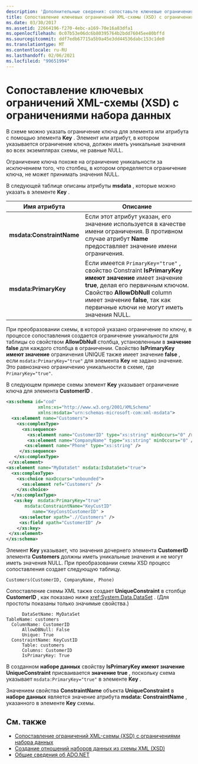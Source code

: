 ```yaml
---
description: 'Дополнительные сведения: сопоставьте ключевые ограничения XML-схемы (XSD) с ограничениями набора данных'
title: Сопоставление ключевых ограничений XML-схемы (XSD) с ограничениями набора данных
ms.date: 03/30/2017
ms.assetid: 22664196-f270-4ebc-a169-70e16a83dfa1
ms.openlocfilehash: 0c07b53e06dc6b80395764b2bdd76045ee80bffd
ms.sourcegitcommit: ddf7edb67715a5b9a45e3dd44536dabc153c1de0
ms.translationtype: MT
ms.contentlocale: ru-RU
ms.lasthandoff: 02/06/2021
ms.locfileid: "99651994"
---
```

# <a name="map-key-xml-schema-xsd-constraints-to-dataset-constraints"></a>Сопоставление ключевых ограничений XML-схемы (XSD) с ограничениями набора данных

В схеме можно указать ограничение ключа для элемента или атрибута с помощью элемента **Key** . Элемент или атрибут, в котором указывается ограничение ключа, должен иметь уникальные значения во всех экземплярах схемы, не равные NULL.  
  
 Ограничение ключа похоже на ограничение уникальности за исключением того, что столбец, в котором определяется ограничение ключа, не может принимать значения NULL.  
  
 В следующей таблице описаны атрибуты **msdata** , которые можно указать в элементе **Key** .  
  
|Имя атрибута|Описание|  
|--------------------|-----------------|  
|**msdata:ConstraintName**|Если этот атрибут указан, его значение используется в качестве имени ограничения. В противном случае атрибут **Name** предоставляет значение имени ограничения.|  
|**msdata:PrimaryKey**|Если имеется `PrimaryKey="true"` , свойство Constraint **IsPrimaryKey имеют значение** имеет значение **true**, делая его первичным ключом. Свойство **AllowDbNull** column имеет значение **false**, так как первичные ключи не могут иметь значения NULL.|  
  
 При преобразовании схемы, в которой указано ограничение по ключу, в процессе сопоставления создается ограничение уникальности для таблицы со свойством **AllowDbNull** столбца, установленным в **значение false** для каждого столбца в ограничении. Свойство **IsPrimaryKey имеют значение** ограничения UNIQUE также имеет значение **false** , если `msdata:PrimaryKey="true"` для элемента **Key** не задано значение. Это равнозначно ограничению уникальности в схеме, где `PrimaryKey="true"`.  
  
 В следующем примере схемы элемент **Key** указывает ограничение ключа для элемента **CustomerID** .  
  
```xml  
<xs:schema id="cod"  
            xmlns:xs="http://www.w3.org/2001/XMLSchema"
            xmlns:msdata="urn:schemas-microsoft-com:xml-msdata">  
  <xs:element name="Customers">  
    <xs:complexType>  
      <xs:sequence>  
        <xs:element name="CustomerID" type="xs:string" minOccurs="0" />  
        <xs:element name="CompanyName" type="xs:string" minOccurs="0" />  
       <xs:element name="Phone" type="xs:string" />  
     </xs:sequence>  
   </xs:complexType>  
 </xs:element>  
<xs:element name="MyDataSet" msdata:IsDataSet="true">  
  <xs:complexType>  
    <xs:choice maxOccurs="unbounded">  
      <xs:element ref="Customers" />  
    </xs:choice>  
  </xs:complexType>  
   <xs:key  msdata:PrimaryKey="true"  
       msdata:ConstraintName="KeyCustID"  
          name="KeyConstCustomerID" >  
     <xs:selector xpath=".//Customers" />  
     <xs:field xpath="CustomerID" />  
    </xs:key>  
 </xs:element>  
</xs:schema>
```  
  
 Элемент **Key** указывает, что значения дочернего элемента **CustomerID** элемента **Customers** должны иметь уникальные значения и не могут иметь значения NULL. При преобразовании схемы XSD процесс сопоставления создает следующую таблицу.  
  
```text  
Customers(CustomerID, CompanyName, Phone)  
```  
  
 Сопоставление схемы XML также создает **UniqueConstraint** в столбце **CustomerID** , как показано ниже <xref:System.Data.DataSet> . (Для простоты показаны только значимые свойства.)  
  
```text  
      DataSetName: MyDataSet  
TableName: customers  
  ColumnName: CustomerID  
      AllowDBNull: False  
      Unique: True  
  ConstraintName: KeyCustID  
      Table: customers  
      Columns: CustomerID
      IsPrimaryKey: True  
```  
  
 В созданном **наборе данных** свойству **IsPrimaryKey имеют значение** **UniqueConstraint** присваивается **значение true** , поскольку схема указывает `msdata:PrimaryKey="true"` в элементе **Key** .  
  
 Значением свойства **ConstraintName** объекта **UniqueConstraint** в **наборе данных** является значение атрибута **msdata: ConstraintName** , указанного в элементе **Key** схемы.  
  
## <a name="see-also"></a>См. также

- [Сопоставление ограничений XML-схемы (XSD) с ограничениями набора данных](mapping-xml-schema-xsd-constraints-to-dataset-constraints.md)
- [Создание отношений наборов данных из схемы XML (XSD)](generating-dataset-relations-from-xml-schema-xsd.md)
- [Общие сведения об ADO.NET](../ado-net-overview.md)
